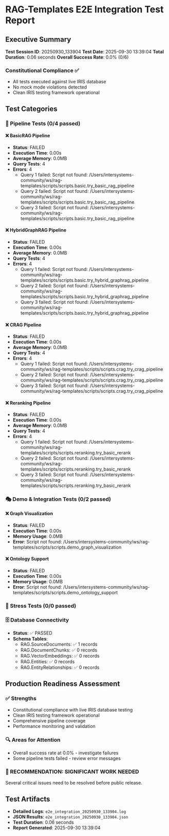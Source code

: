# RAG-Templates E2E Integration Test Report

## Executive Summary

**Test Session ID**: 20250930_133904
**Test Date**: 2025-09-30 13:39:04
**Total Duration**: 0.06 seconds
**Overall Success Rate**: 0.0% (0/6)

### Constitutional Compliance ✅
- All tests executed against live IRIS database
- No mock mode violations detected
- Clean IRIS testing framework operational

## Test Categories

### 🧪 Pipeline Tests (0/4 passed)

#### ❌ BasicRAG Pipeline
- **Status**: FAILED
- **Execution Time**: 0.00s
- **Average Memory**: 0.0MB
- **Query Tests**: 4
- **Errors**: 4
  - Query 1 failed: Script not found: /Users/intersystems-community/ws/rag-templates/scripts/scripts.basic.try_basic_rag_pipeline
  - Query 2 failed: Script not found: /Users/intersystems-community/ws/rag-templates/scripts/scripts.basic.try_basic_rag_pipeline
  - Query 3 failed: Script not found: /Users/intersystems-community/ws/rag-templates/scripts/scripts.basic.try_basic_rag_pipeline

#### ❌ HybridGraphRAG Pipeline
- **Status**: FAILED
- **Execution Time**: 0.00s
- **Average Memory**: 0.0MB
- **Query Tests**: 4
- **Errors**: 4
  - Query 1 failed: Script not found: /Users/intersystems-community/ws/rag-templates/scripts/scripts.basic.try_hybrid_graphrag_pipeline
  - Query 2 failed: Script not found: /Users/intersystems-community/ws/rag-templates/scripts/scripts.basic.try_hybrid_graphrag_pipeline
  - Query 3 failed: Script not found: /Users/intersystems-community/ws/rag-templates/scripts/scripts.basic.try_hybrid_graphrag_pipeline

#### ❌ CRAG Pipeline
- **Status**: FAILED
- **Execution Time**: 0.00s
- **Average Memory**: 0.0MB
- **Query Tests**: 4
- **Errors**: 4
  - Query 1 failed: Script not found: /Users/intersystems-community/ws/rag-templates/scripts/scripts.crag.try_crag_pipeline
  - Query 2 failed: Script not found: /Users/intersystems-community/ws/rag-templates/scripts/scripts.crag.try_crag_pipeline
  - Query 3 failed: Script not found: /Users/intersystems-community/ws/rag-templates/scripts/scripts.crag.try_crag_pipeline

#### ❌ Reranking Pipeline
- **Status**: FAILED
- **Execution Time**: 0.00s
- **Average Memory**: 0.0MB
- **Query Tests**: 4
- **Errors**: 4
  - Query 1 failed: Script not found: /Users/intersystems-community/ws/rag-templates/scripts/scripts.reranking.try_basic_rerank
  - Query 2 failed: Script not found: /Users/intersystems-community/ws/rag-templates/scripts/scripts.reranking.try_basic_rerank
  - Query 3 failed: Script not found: /Users/intersystems-community/ws/rag-templates/scripts/scripts.reranking.try_basic_rerank

### 🎭 Demo & Integration Tests (0/2 passed)

#### ❌ Graph Visualization
- **Status**: FAILED
- **Execution Time**: 0.00s
- **Memory Usage**: 0.0MB
- **Error**: Script not found: /Users/intersystems-community/ws/rag-templates/scripts/scripts.demo_graph_visualization

#### ❌ Ontology Support
- **Status**: FAILED
- **Execution Time**: 0.00s
- **Memory Usage**: 0.0MB
- **Error**: Script not found: /Users/intersystems-community/ws/rag-templates/scripts/scripts.demo_ontology_support

### 💪 Stress Tests (0/0 passed)

### 🗄️ Database Connectivity
- **Status**: ✅ PASSED
- **Schema Tables**:
  - RAG.SourceDocuments: ✅ 1 records
  - RAG.DocumentChunks: ✅ 0 records
  - RAG.VectorEmbeddings: ✅ 0 records
  - RAG.Entities: ✅ 0 records
  - RAG.EntityRelationships: ✅ 0 records

## Production Readiness Assessment

### ✅ Strengths
- Constitutional compliance with live IRIS database testing
- Clean IRIS testing framework operational
- Comprehensive pipeline coverage
- Performance monitoring and validation

### 🔍 Areas for Attention
- Overall success rate at 0.0% - investigate failures
- Some pipeline tests failed - review error messages

### 🔧 RECOMMENDATION: SIGNIFICANT WORK NEEDED
Several critical issues need to be resolved before public release.

## Test Artifacts
- **Detailed Logs**: `e2e_integration_20250930_133904.log`
- **JSON Results**: `e2e_integration_20250930_133904.json`
- **Test Duration**: 0.06 seconds
- **Report Generated**: 2025-09-30 13:39:04
